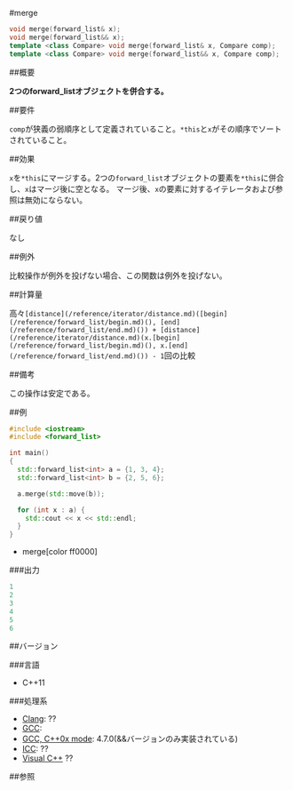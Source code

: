 #merge
```cpp
void merge(forward_list& x);
void merge(forward_list&& x);
template <class Compare> void merge(forward_list& x, Compare comp);
template <class Compare> void merge(forward_list&& x, Compare comp);
```

##概要

<b>2つのforward_listオブジェクトを併合する。</b>


##要件

`comp`が狭義の弱順序として定義されていること。`*this`と`x`がその順序でソートされていること。


##効果

`x`を`*this`にマージする。2つの`forward_list`オブジェクトの要素を`*this`に併合し、`x`はマージ後に空となる。
マージ後、`x`の要素に対するイテレータおよび参照は無効にならない。


##戻り値

なし


##例外

比較操作が例外を投げない場合、この関数は例外を投げない。


##計算量

高々`[distance](/reference/iterator/distance.md)([begin](/reference/forward_list/begin.md)(), [end](/reference/forward_list/end.md)()) + [distance](/reference/iterator/distance.md)(x.[begin](/reference/forward_list/begin.md)(), x.[end](/reference/forward_list/end.md)()) - 1`回の比較


##備考

この操作は安定である。


##例

```cpp
#include <iostream>
#include <forward_list>

int main()
{
  std::forward_list<int> a = {1, 3, 4};
  std::forward_list<int> b = {2, 5, 6};

  a.merge(std::move(b));

  for (int x : a) {
    std::cout << x << std::endl;
  }
}
```
* merge[color ff0000]

###出力

```cpp
1
2
3
4
5
6
```

##バージョン


###言語


- C++11



###処理系

- [Clang](/implementation#clang.md): ??
- [GCC](/implementation#gcc.md): 
- [GCC, C++0x mode](/implementation#gcc.md): 4.7.0(&&バージョンのみ実装されている)
- [ICC](/implementation#icc.md): ??
- [Visual C++](/implementation#visual_cpp.md) ??



##参照


